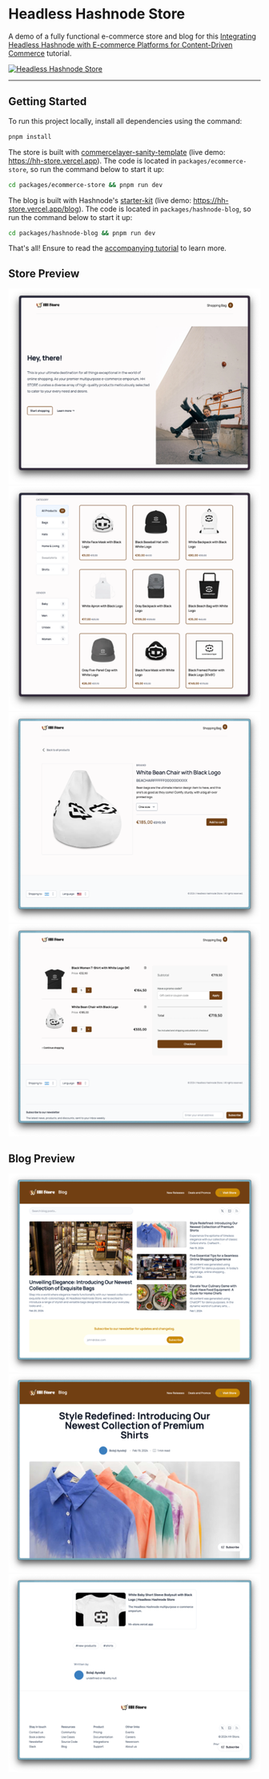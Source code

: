 # Headless Hashnode Store

A demo of a fully functional e-commerce store and blog for this [Integrating Headless Hashnode with E-commerce Platforms for Content-Driven Commerce](#) tutorial.

[![Headless Hashnode Store](./images/preview.jpg)](https://hashnode.com/headless?utm_source=bolajiayodeji)

---

## Getting Started

To run this project locally, install all dependencies using the command:

```bash
pnpm install
```

The store is built with [commercelayer-sanity-template](https://github.com/commercelayer/commercelayer-sanity-template) (live demo: <https://hh-store.vercel.app>). The code is located in `packages/ecommerce-store`, so run the command below to start it up:

```bash
cd packages/ecommerce-store && pnpm run dev
```

The blog is built with Hashnode's [starter-kit](https://github.com/Hashnode/starter-kit) (live demo: <https://hh-store.vercel.app/blog>). The code is located in `packages/hashnode-blog`, so run the command below to start it up:

```bash
cd packages/hashnode-blog && pnpm run dev
```

That's all! Ensure to read the [accompanying tutorial](#) to learn more.

## Store Preview

![](./images/demo-1.png)
![](./images/demo-2.png)
![](./images/demo-3.png)
![](./images/demo-4.png)

## Blog Preview

![](./images/demo-5.png)
![](./images/demo-6.png)
![](./images/demo-7.png)
